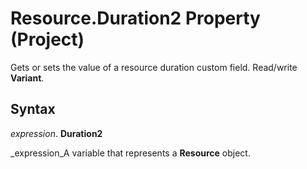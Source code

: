 
# Resource.Duration2 Property (Project)

 Gets or sets the value of a resource duration custom field. Read/write **Variant**.


## Syntax

 _expression_. **Duration2**

 _expression_A variable that represents a  **Resource** object.

